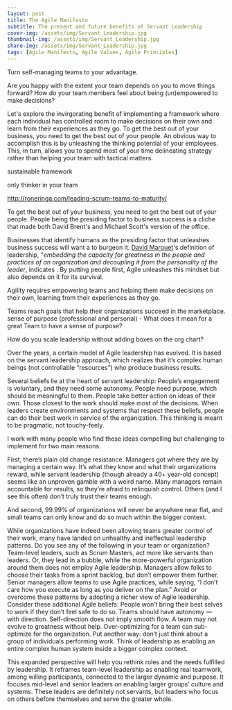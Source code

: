 ```yaml
---
layout: post
title: The Agile Manifesto
subtitle: The present and future benefits of Servant Leadership
cover-img: /assets/img/Servant_Leadership.jpg
thumbnail-img: /assets/img/Servant_Leadership.jpg
share-img: /assets/img/Servant_Leadership.jpg
tags: [Agile Manifesto, Agile Values, Agile Principles]
---
```


Turn self-managing teams to your advantage. 

Are you happy with the extent your team depends on you to move things forward? How do your team members feel about being (un)empowered to make decisions? 

Let's explore the invirgorating benefit of implementing a framework where each individual has controlled room to make decisions on their own and learn from their experiences as they go. To get the best out of your business, you need to get the best out of your people. An obvious way to accomplish this is by unleashing the thinking potential of your employees. This, in turn, allows you to spend most of your time delineating strategy rather than helping your team with tactical matters. 



sustainable framework 

 only thinker in your team 

http://roneringa.com/leading-scrum-teams-to-maturity/

To get the best out of your business, you need to get the best out of your people. 
People being the presiding factor to business success is a cliche that made both David Brent's and Michael Scott's version of the office. 

Businesses that identify humans as the presiding factor that unleashes business success will want a to burgeon it. [David Marquet](https://www.youtube.com/watch?v=OqmdLcyES_Q)'s definition of leadership, "*embedding the capacity for greatness in the people and practices of an organization and decoupling it from the personality of the leader*, indicates . By putting people first, Agile unleashes this mindset but also depends on it for its survival. 

Agility requires empowering teams and helping them make decisions on their own, learning from their experiences as they go. 

 Teams reach goals that help their organizations succeed in the marketplace.  sense of purpose (professional and personal) - 
What does it mean for a great Team to have a sense of purpose?

How do you scale leadership without adding boxes on the org chart?

Over the years, a certain model of Agile leadership has evolved. It is based on the servant leadership approach, which realizes that it’s complex human beings (not controllable “resources”) who produce business results.

Several beliefs lie at the heart of servant leadership:
People’s engagement is voluntary, and they need some autonomy.
People need purpose, which should be meaningful to them.
People take better action on ideas of their own.
Those closest to the work should make most of the decisions.
When leaders create environments and systems that respect these beliefs, people can do their best work in service of the organization. This thinking is meant to be pragmatic, not touchy-feely.

I work with many people who find these ideas compelling but challenging to implement for two main reasons.

First, there’s plain old change resistance. Managers got where they are by managing a certain way. It’s what they know and what their organizations reward, while servant leadership (though already a 40+ year-old concept) seems like an unproven gamble with a weird name. Many managers remain accountable for results, so they’re afraid to relinquish control. Others (and I see this often) don’t truly trust their teams enough.

And second, 99.99% of organizations will never be anywhere near flat, and small teams can only know and do so much within the bigger context.

While organizations have indeed been allowing teams greater control of their work, many have landed on unhealthy and ineffectual leadership patterns. Do you see any of the following in your team or organization?
Team-level leaders, such as Scrum Masters, act more like servants than leaders. Or, they lead in a bubble, while the more-powerful organization around them does not employ Agile leadership.
Managers allow folks to choose their tasks from a sprint backlog, but don’t empower them further.
Senior managers allow teams to use Agile practices, while saying, “I don’t care how you execute as long as you deliver on the plan.”
Avoid or overcome these patterns by adopting a richer view of Agile leadership. Consider these additional Agile beliefs:
People won’t bring their best selves to work if they don’t feel safe to do so.
Teams should have autonomy — with direction.
Self-direction does not imply smooth flow.
A team may not evolve to greatness without help.
Over-optimizing for a team can sub-optimize for the organization.
Put another way: don’t just think about a group of individuals performing work. Think of leadership as enabling an entire complex human system inside a bigger complex context.

This expanded perspective will help you rethink roles and the needs fulfilled by leadership. It reframes team-level leadership as enabling real teamwork, among willing participants, connected to the larger dynamic and purpose. It focuses mid-level and senior leaders on enabling larger groups’ culture and systems. These leaders are definitely not servants, but leaders who focus on others before themselves and serve the greater whole.


